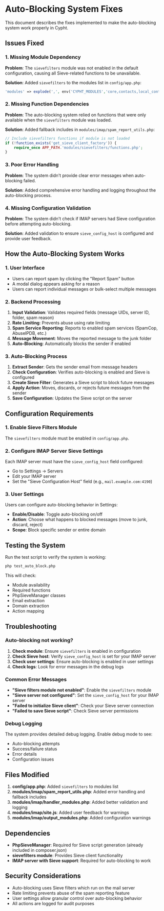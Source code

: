 # Auto-Blocking System Fixes

This document describes the fixes implemented to make the auto-blocking system work properly in Cypht.

## Issues Fixed

### 1. Missing Module Dependency
**Problem**: The `sievefilters` module was not enabled in the default configuration, causing all Sieve-related functions to be unavailable.

**Solution**: Added `sievefilters` to the modules list in `config/app.php`:
```php
'modules' => explode(',', env('CYPHT_MODULES','core,contacts,local_contacts,feeds,imap,smtp,account,idle_timer,calendar,themes,nux,developer,history,saved_searches,advanced_search,highlights,profiles,inline_message,imap_folders,keyboard_shortcuts,tags,sievefilters')),
```

### 2. Missing Function Dependencies
**Problem**: The auto-blocking system relied on functions that were only available when the `sievefilters` module was loaded.

**Solution**: Added fallback includes in `modules/imap/spam_report_utils.php`:
```php
// Include sievefilters functions if module is not loaded
if (!function_exists('get_sieve_client_factory')) {
    require_once APP_PATH.'modules/sievefilters/functions.php';
}
```

### 3. Poor Error Handling
**Problem**: The system didn't provide clear error messages when auto-blocking failed.

**Solution**: Added comprehensive error handling and logging throughout the auto-blocking process.

### 4. Missing Configuration Validation
**Problem**: The system didn't check if IMAP servers had Sieve configuration before attempting auto-blocking.

**Solution**: Added validation to ensure `sieve_config_host` is configured and provide user feedback.

## How the Auto-Blocking System Works

### 1. User Interface
- Users can report spam by clicking the "Report Spam" button
- A modal dialog appears asking for a reason
- Users can report individual messages or bulk-select multiple messages

### 2. Backend Processing
1. **Input Validation**: Validates required fields (message UIDs, server ID, folder, spam reason)
2. **Rate Limiting**: Prevents abuse using rate limiting
3. **Spam Service Reporting**: Reports to enabled spam services (SpamCop, AbuseIPDB, etc.)
4. **Message Movement**: Moves the reported message to the junk folder
5. **Auto-Blocking**: Automatically blocks the sender if enabled

### 3. Auto-Blocking Process
1. **Extract Sender**: Gets the sender email from message headers
2. **Check Configuration**: Verifies auto-blocking is enabled and Sieve is configured
3. **Create Sieve Filter**: Generates a Sieve script to block future messages
4. **Apply Action**: Moves, discards, or rejects future messages from the sender
5. **Save Configuration**: Updates the Sieve script on the server

## Configuration Requirements

### 1. Enable Sieve Filters Module
The `sievefilters` module must be enabled in `config/app.php`.

### 2. Configure IMAP Server Sieve Settings
Each IMAP server must have the `sieve_config_host` field configured:
- Go to Settings → Servers
- Edit your IMAP server
- Set the "Sieve Configuration Host" field (e.g., `mail.example.com:4190`)

### 3. User Settings
Users can configure auto-blocking behavior in Settings:
- **Enable/Disable**: Toggle auto-blocking on/off
- **Action**: Choose what happens to blocked messages (move to junk, discard, reject)
- **Scope**: Block specific sender or entire domain

## Testing the System

Run the test script to verify the system is working:
```bash
php test_auto_block.php
```

This will check:
- Module availability
- Required functions
- PhpSieveManager classes
- Email extraction
- Domain extraction
- Action mapping

## Troubleshooting

### Auto-blocking not working?
1. **Check module**: Ensure `sievefilters` is enabled in configuration
2. **Check Sieve host**: Verify `sieve_config_host` is set for your IMAP server
3. **Check user settings**: Ensure auto-blocking is enabled in user settings
4. **Check logs**: Look for error messages in the debug logs

### Common Error Messages
- **"Sieve filters module not enabled"**: Enable the `sievefilters` module
- **"Sieve server not configured"**: Set the `sieve_config_host` for your IMAP server
- **"Failed to initialize Sieve client"**: Check your Sieve server connection
- **"Failed to save Sieve script"**: Check Sieve server permissions

### Debug Logging
The system provides detailed debug logging. Enable debug mode to see:
- Auto-blocking attempts
- Success/failure status
- Error details
- Configuration issues

## Files Modified

1. **config/app.php**: Added `sievefilters` to modules list
2. **modules/imap/spam_report_utils.php**: Added error handling and fallback includes
3. **modules/imap/handler_modules.php**: Added better validation and logging
4. **modules/imap/site.js**: Added user feedback for warnings
5. **modules/imap/output_modules.php**: Added configuration warnings

## Dependencies

- **PhpSieveManager**: Required for Sieve script generation (already included in composer.json)
- **sievefilters module**: Provides Sieve client functionality
- **IMAP server with Sieve support**: Required for auto-blocking to work

## Security Considerations

- Auto-blocking uses Sieve filters which run on the mail server
- Rate limiting prevents abuse of the spam reporting feature
- User settings allow granular control over auto-blocking behavior
- All actions are logged for audit purposes 